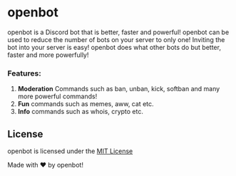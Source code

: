 # openbot

openbot is a Discord bot that is better, faster and powerful! openbot can be used to reduce the number of bots on your server to only one! Inviting the bot into your server is easy! openbot does what other bots do but better, faster and more powerfully!

### Features:
1. **Moderation** Commands such as ban, unban, kick, softban and many more powerful commands!
2. **Fun** commands such as memes, aww, cat etc.
3. **Info** commands such as whois, crypto etc.

## License                                            
openbot is licensed under the [MIT License](https:////openbot/blob/main/LICENSE)

Made with ♥ by openbot!
